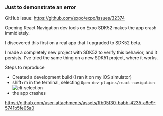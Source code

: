 ### Just to demonstrate an error

GitHub issue:
https://github.com/expo/expo/issues/32374

Opening React Navigation dev tools on Expo SDK52 makes the app crash immidietely. 

I discovered this first on a real app that I upgraded to SDK52 beta.

I made a completely new project with SDK52 to verify this behavior, and it persists. I've tried the same thing on a new SDK51 project, where it works.

Steps to reproduce
- Created a development build (I ran it on my iOS simulator)
- shift+m in the terminal, selecting `Open dev-plugins/react-navigation`
![cli-selection](https://github.com/user-attachments/assets/7f554e6b-0c63-4ef9-8f3e-90ec90f8ceb6)
- the app crashes

  

https://github.com/user-attachments/assets/ffb05f30-babb-4235-a8e9-5741b5fe05a0
